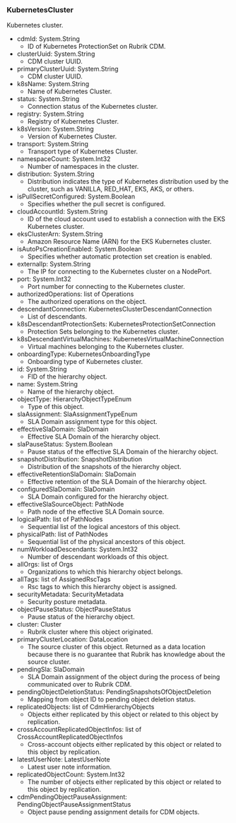 ### KubernetesCluster
Kubernetes cluster.

- cdmId: System.String
  - ID of Kubernetes ProtectionSet on Rubrik CDM.
- clusterUuid: System.String
  - CDM cluster UUID.
- primaryClusterUuid: System.String
  - CDM cluster UUID.
- k8sName: System.String
  - Name of Kubernetes Cluster.
- status: System.String
  - Connection status of the Kubernetes cluster.
- registry: System.String
  - Registry of Kubernetes Cluster.
- k8sVersion: System.String
  - Version of Kubernetes Cluster.
- transport: System.String
  - Transport type of Kubernetes Cluster.
- namespaceCount: System.Int32
  - Number of namespaces in the cluster.
- distribution: System.String
  - Distribution indicates the type of Kubernetes distribution used by the cluster, such as VANILLA, RED_HAT, EKS, AKS, or others.
- isPullSecretConfigured: System.Boolean
  - Specifies whether the pull secret is configured.
- cloudAccountId: System.String
  - ID of the cloud account used to establish a connection with the EKS Kubernetes cluster.
- eksClusterArn: System.String
  - Amazon Resource Name (ARN) for the EKS Kubernetes cluster.
- isAutoPsCreationEnabled: System.Boolean
  - Specifies whether automatic protection set creation is enabled.
- externalIp: System.String
  - The IP for connecting to the Kubernetes cluster on a NodePort.
- port: System.Int32
  - Port number for connecting to the Kubernetes cluster.
- authorizedOperations: list of Operations
  - The authorized operations on the object.
- descendantConnection: KubernetesClusterDescendantConnection
  - List of descendants.
- k8sDescendantProtectionSets: KubernetesProtectionSetConnection
  - Protection Sets belonging to the Kubernetes cluster.
- k8sDescendantVirtualMachines: KubernetesVirtualMachineConnection
  - Virtual machines belonging to the Kubernetes cluster.
- onboardingType: KubernetesOnboardingType
  - Onboarding type of Kubernetes cluster.
- id: System.String
  - FID of the hierarchy object.
- name: System.String
  - Name of the hierarchy object.
- objectType: HierarchyObjectTypeEnum
  - Type of this object.
- slaAssignment: SlaAssignmentTypeEnum
  - SLA Domain assignment type for this object.
- effectiveSlaDomain: SlaDomain
  - Effective SLA Domain of the hierarchy object.
- slaPauseStatus: System.Boolean
  - Pause status of the effective SLA Domain of the hierarchy object.
- snapshotDistribution: SnapshotDistribution
  - Distribution of the snapshots of the hierarchy object.
- effectiveRetentionSlaDomain: SlaDomain
  - Effective retention of the SLA Domain of the hierarchy object.
- configuredSlaDomain: SlaDomain
  - SLA Domain configured for the hierarchy object.
- effectiveSlaSourceObject: PathNode
  - Path node of the effective SLA Domain source.
- logicalPath: list of PathNodes
  - Sequential list of the logical ancestors of this object.
- physicalPath: list of PathNodes
  - Sequential list of the physical ancestors of this object.
- numWorkloadDescendants: System.Int32
  - Number of descendant workloads of this object.
- allOrgs: list of Orgs
  - Organizations to which this hierarchy object belongs.
- allTags: list of AssignedRscTags
  - Rsc tags to which this hierarchy object is assigned.
- securityMetadata: SecurityMetadata
  - Security posture metadata.
- objectPauseStatus: ObjectPauseStatus
  - Pause status of the hierarchy object.
- cluster: Cluster
  - Rubrik cluster where this object originated.
- primaryClusterLocation: DataLocation
  - The source cluster of this object. Returned as a data location because there is no guarantee that Rubrik has knowledge about the source cluster.
- pendingSla: SlaDomain
  - SLA Domain assignment of the object during the process of being communicated over to Rubrik CDM.
- pendingObjectDeletionStatus: PendingSnapshotsOfObjectDeletion
  - Mapping from object ID to pending object deletion status.
- replicatedObjects: list of CdmHierarchyObjects
  - Objects either replicated by this object or related to this object by replication.
- crossAccountReplicatedObjectInfos: list of CrossAccountReplicatedObjectInfos
  - Cross-account objects either replicated by this object or related to this object by replication.
- latestUserNote: LatestUserNote
  - Latest user note information.
- replicatedObjectCount: System.Int32
  - The number of objects either replicated by this object or related to this object by replication.
- cdmPendingObjectPauseAssignment: PendingObjectPauseAssignmentStatus
  - Object pause pending assignment details for CDM objects.
